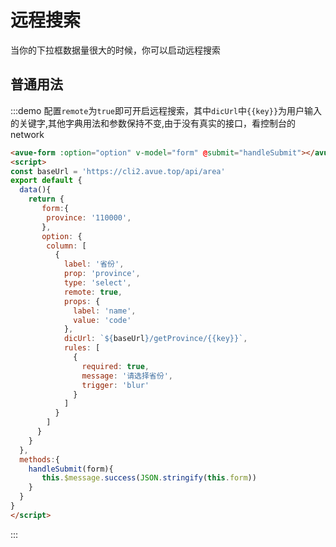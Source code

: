 <script>
const baseUrl = 'https://cli2.avue.top/api/area'
export default {
  data(){
    return {
       form:{
        province: '110000',
       },
       option: {
        column: [
          {
            label: '省份',
            prop: 'province',
            type: 'select',
            remote: true,
            props: {
              label: 'name',
              value: 'code'
            },
            dicUrl: `${baseUrl}/getProvince/{{key}}`,
            rules: [
              {
                required: true,
                message: '请选择省份',
                trigger: 'blur'
              }
            ]
          }
        ]
      }
    }
  },
  methods:{
    handleSubmit(form){
       this.$message.success(JSON.stringify(this.form))
    }
  }
}
</script>
# 远程搜索
当你的下拉框数据量很大的时候，你可以启动远程搜索

## 普通用法 
:::demo  配置`remote`为`true`即可开启远程搜索，其中`dicUrl`中`{{key}}`为用户输入的关键字,其他字典用法和参数保持不变,由于没有真实的接口，看控制台的network
```html
<avue-form :option="option" v-model="form" @submit="handleSubmit"></avue-form>
<script>
const baseUrl = 'https://cli2.avue.top/api/area'
export default {
  data(){
    return {
       form:{
        province: '110000',
       },
       option: {
        column: [
          {
            label: '省份',
            prop: 'province',
            type: 'select',
            remote: true,
            props: {
              label: 'name',
              value: 'code'
            },
            dicUrl: `${baseUrl}/getProvince/{{key}}`,
            rules: [
              {
                required: true,
                message: '请选择省份',
                trigger: 'blur'
              }
            ]
          }
        ]
      }
    }
  },
  methods:{
    handleSubmit(form){
       this.$message.success(JSON.stringify(this.form))
    }
  }
}
</script>

```
:::
